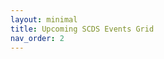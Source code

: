 ```yaml
---
layout: minimal
title: Upcoming SCDS Events Grid
nav_order: 2
---
```


<link rel="stylesheet" href="./assets/css/swiper.css" />
<link rel="stylesheet" href="./assets/css/events2grid.css">
<script src="https://ajax.googleapis.com/ajax/libs/jquery/3.7.1/jquery.min.js"></script>
<script src="./assets/js/swiper-bundle.min.js"></script>

<div class="swiper mySwiper">
  <div class="swiper-wrapper" id="eventsWrapper">
    <!-- Events will be injected here -->
  </div>
</div>

<button id="loadMore" class="load-more-btn" style="display:none;">Load More Events</button>

<script>
$(function(){
  const batchSize = 12;
  let currentIndex = 0;
  let eventsData = [];

  function renderBatch(){
    const nextBatch = eventsData.slice(currentIndex, currentIndex + batchSize);

    nextBatch.forEach(event => {
      $("#eventsWrapper").append(`
        <div class="swiper-slide">
          <img class="event-banner" src="${event.image}">
          <div class="event-details">
            <h3 class="event-title">${event.title}</h3>
            <div class="event-date">${new Date(event.start).toLocaleDateString()}</div>
            <div class="event-time">${new Date(event.start).toLocaleTimeString([], {hour: '2-digit', minute:'2-digit'})}</div>
          </div>
          <div class="event-register-cell">
            <a href="${event.url}" class="register-button">Register</a>
          </div>
        </div>
      `);
    });

    currentIndex += nextBatch.length;

    if(currentIndex < eventsData.length){
      $("#loadMore").show();
    } else {
      $("#loadMore").hide();
    }
  }

  // Fetch JSON file from public assets folder
  fetch('./assets/data/events.json')
    .then(response => {
      if (!response.ok) throw new Error("Failed to load events JSON");
      return response.json();
    })
    .then(data => {
      eventsData = data;
      renderBatch(); // show first 12
    })
    .catch(err => console.error(err));

  $("#loadMore").on("click", renderBatch);
});
</script>
